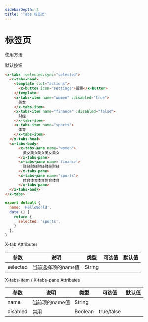 ```yaml
---
sidebarDepth: 2
title: 'Tabs 标签页'
---
```


# 标签页

使用方法

<ClientOnly>
  <demo-tabs>默认按钮</demo-tabs>
</ClientOnly>



``` html 4}
<x-tabs :selected.sync="selected">
  <x-tabs-head>
    <template slot="actions">
      <x-button icon="settings">设置</x-button>
    </template>
    <x-tabs-item name="women" :disabled="true">
      美女
    </x-tabs-item>
    <x-tabs-item name="finance" :disabled="false">
      财经
    </x-tabs-item>
    <x-tabs-item name="sports">
      体育
    </x-tabs-item>
  </x-tabs-head>
  <x-tabs-body>
      <x-tabs-pane name="women">
        美女美女美女美女美女
      </x-tabs-pane>
      <x-tabs-pane name="finance">
        财经财经财经财经财经
      </x-tabs-pane>
      <x-tabs-pane name="sports">
        体育体育体育体育体育
      </x-tabs-pane>
  </x-tabs-body>
</x-tabs>
```
``` js }
export default {
  name: 'HelloWorld',
  data () {
    return {
      selected: 'sports',
    }
  },
}
```
X-tab Attributes

| 参数           | 说明           | 类型  |可选值  |默认值
| ------------- |---------------|--------|------------|--------|
| selected      | 当前选择项的name值  |String |         |        |


X-tabs-item / X-tabs-pane Attributes

| 参数           | 说明           | 类型  |可选值  |默认值
| ------------- |---------------|--------|------------|--------|
| name      | 当前项的name值  |String  |          |        |
| disabled  | 禁用           |Boolean |true/false|        |
